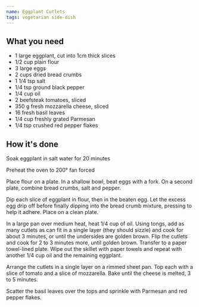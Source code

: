 ```yaml
---
name: Eggplant Cutlets
tags: vegetarian side-dish
---
```


## What you need
* 1 large eggplant, cut into 1cm thick slices
* 1/2 cup plain flour
* 3 large eggs
* 2 cups dried bread crumbs
* 1 1/4 tsp salt
* 1/4 tsp ground black pepper
* 1/4 cup oil
* 2 beefsteak tomatoes, sliced
* 350 g fresh mozzarella cheese, sliced
* 16 fresh basil leaves
* 1/4 cup freshly grated Parmesan
* 1/4 tsp crushed red pepper flakes

<!-- break -->

## How it's done

Soak eggplant in salt water for 20 minutes

Preheat the oven to 200° fan forced

Place flour on a plate. In a shallow bowl, beat eggs with a fork. On a second plate, combine bread crumbs, salt and pepper.

Dip each slice of eggplant in flour, then in the beaten egg. Let the excess egg drip off before finally dipping into the bread crumb mixture, pressing to help it adhere. Place on a clean plate.

In a large pan over medium heat, heat 1/4 cup of oil. Using tongs, add as many cutlets as can fit in a single layer (they should sizzle) and cook for about 3 minutes, or until the undersides are golden brown. Flip the cutlets and cook for 2 to 3 minutes more, until golden brown. Transfer to a paper towel-lined plate. Wipe out the skil­let with paper towels and repeat with another 1/4 cup oil and the remaining eggplant.

Arrange the cutlets in a single layer on a rimmed sheet pan. Top each with a slice of tomato and a slice of mozza­rella. Bake until the cheese is melted, 3 to 5 minutes.

Scatter the basil leaves over the tops and sprinkle with Parmesan and red pepper flakes.
